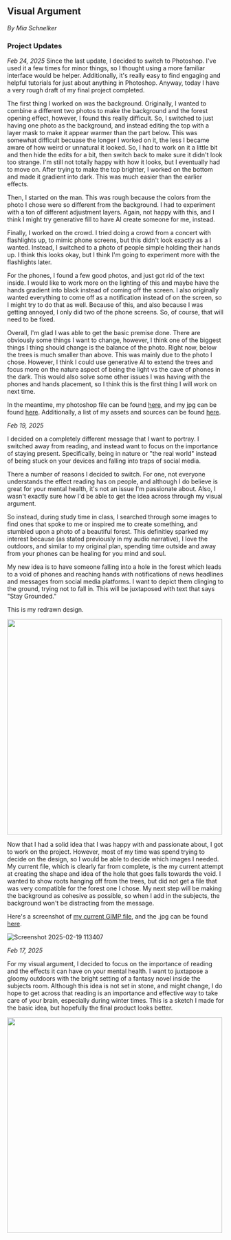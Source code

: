 <h2> Visual Argument </h2>
<i> By Mia Schnelker </i>


<h3> Project Updates </h3>

<i> Feb 24, 2025 </i>
Since the last update, I decided to switch to Photoshop. I've used it a few times for minor things, so I thought using a more familiar interface would be helper. Additionally, it's really easy to find engaging and helpful tutorials for just about anything in Photoshop. Anyway, today I have a very rough draft of my final project completed.

The first thing I worked on was the background. Originally, I wanted to combine a different two photos to make the background and the forest opening effect, however, I found this really difficult. So, I switched to just having one photo as the background, and instead editing the top with a layer mask to make it appear warmer than the part below. This was somewhat difficult becuase the longer I worked on it, the less I became aware of how weird or unnatural it looked. So, I had to work on it a little bit and then hide the edits for a bit, then switch back to make sure it didn't look too strange. I'm still not totally happy with how it looks, but I eventually had to move on. After trying to make the top brighter, I worked on the bottom and made it gradient into dark. This was much easier than the earlier effects. 

Then, I started on the man. This was rough because the colors from the photo I chose were so different from the background. I had to experiment with a ton of different adjustment layers. Again, not happy with this, and I think I might try generative fill to have AI create someone for me, instead.

Finally, I worked on the crowd. I tried doing a crowd from a concert with flashlights up, to mimic phone screens, but this didn't look exactly as a I wanted. Instead, I switched to a photo of people simple holding their hands up. I think this looks okay, but I think I'm going to experiment more with the flashlights later. 

For the phones, I found a few good photos, and just got rid of the text inside. I would like to work more on the lighting of this and maybe have the hands gradient into black instead of coming off the screen. I also originally wanted everything to come off as a notification instead of on the screen, so I might try to do that as well. Because of this, and also because I was getting annoyed, I only did two of the phone screens. So, of course, that will need to be fixed. 

Overall, I'm glad I was able to get the basic premise done. There are obviously some things I want to change, however, I think one of the biggest things I thing should change is the balance of the photo. Right now, below the trees is much smaller than above. This was mainly due to the photo I chose. However, I think I could use generative AI to extend the trees and focus more on the nature aspect of being the light vs the cave of phones in the dark. This would also solve some other issues I was having with the phones and hands placement, so I think this is the first thing I will work on next time.

In the meantime, my photoshop file can be found <a href = "https://github.com/mschnelk/visual-argument-2025spring/blob/main/stay_grounded.psd">here</a>, and my jpg can be found <a href = "https://github.com/mschnelk/visual-argument-2025spring/blob/main/stay_grounded.jpg">here</a>. Additionally, a list of my assets and sources can be found <a href = "https://github.com/mschnelk/visual-argument-2025spring/blob/main/CREDITS.md">here</a>.

<i> Feb 19, 2025 </i>

I decided on a completely different message that I want to portray. I switched away from reading, and instead want to focus on the importance of
staying present. Specifically, being in nature or "the real world" instead of being stuck on your devices and falling into traps of social media. 

There a number of reasons I decided to switch. For one, not everyone understands the effect reading has on people, and although I do believe
is great for your mental health, it's not an issue I'm passionate about. Also, I wasn't exactly sure how I'd be able to get the idea across through my visual argument. 

So instead, during study time in class, I searched through some images to find ones that spoke to me or inspired me to create something, and stumbled upon a photo of 
a beautiful forest. This definitley sparked my interest because (as stated previously in my audio narrative), I love the outdoors, and similar to my original plan, spending time 
outside and away from your phones can be healing for you mind and soul. 

My new idea is to have someone falling into a hole in the forest which leads to a void of phones and reaching hands with notifications of news headlines and messages from social media platforms. 
I want to depict them clinging to the ground, trying not to fall in. This will be juxtaposed with text that says "Stay Grounded." 

This is my redrawn design.

<img src ="https://github.com/user-attachments/assets/3812f216-fc58-41d4-bc8b-e1cb60da2d57" width = 500px>

Now that I had a solid idea that I was happy with and passionate about, I got to work on the project. However, most of my time was spend trying to decide on the design, so I would be able to decide which images I needed. My current file, which is clearly far from complete, is the my current attempt at creating the shape and idea of the hole that goes falls towards the void. I wanted to show roots hanging off from the trees, but did not get a file that was very compatible for the forest one I chose. My next step will be making the background as cohesive as possible, so when I add in the subjects, the background won't be distracting from the message.

Here's a screenshot of <a href = "https://github.com/mschnelk/visual-argument-2025spring/blob/main/stay_grounded.xcf">my current GIMP file</a>, and the .jpg can be found <a href = "https://github.com/mschnelk/visual-argument-2025spring/blob/main/stay_grounded.jpg">here</a>.

![Screenshot 2025-02-19 113407](https://github.com/user-attachments/assets/92caa911-af97-474e-a418-96d638fed5dd)



<i>Feb 17, 2025</i>

For my visual argument, I decided to focus on the importance of reading and the effects it can have on your mental health. 
I want to juxtapose a gloomy outdoors with the bright setting of a fantasy novel inside the subjects room. Although this idea
is not set in stone, and might change, I do hope to get across that reading is an importance and effective way to take care
of your brain, especially during winter times. This is a sketch I made for the basic idea, but hopefully the final product looks better.



<img src = "https://github.com/user-attachments/assets/82e5e252-9221-4b95-a730-081216653583" width = 500px>
